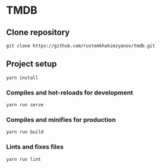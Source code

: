 # TMDB

## Clone repository
```
git clone https://github.com/rustemkhakimzyanov/tmdb.git
```

## Project setup
```
yarn install
```

### Compiles and hot-reloads for development
```
yarn run serve
```

### Compiles and minifies for production
```
yarn run build
```

### Lints and fixes files
```
yarn run lint
```
